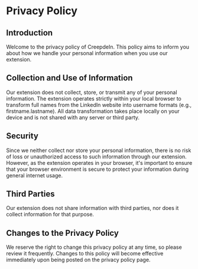 # Privacy Policy

## Introduction

Welcome to the privacy policy of CreepdeIn. This policy aims to inform you about how we handle your personal information when you use our extension.

## Collection and Use of Information

Our extension does not collect, store, or transmit any of your personal information. The extension operates strictly within your local browser to transform full names from the LinkedIn website into username formats (e.g., firstname.lastname). All data transformation takes place locally on your device and is not shared with any server or third party.

## Security

Since we neither collect nor store your personal information, there is no risk of loss or unauthorized access to such information through our extension. However, as the extension operates in your browser, it's important to ensure that your browser environment is secure to protect your information during general internet usage.

## Third Parties

Our extension does not share information with third parties, nor does it collect information for that purpose.

## Changes to the Privacy Policy

We reserve the right to change this privacy policy at any time, so please review it frequently. Changes to this policy will become effective immediately upon being posted on the privacy policy page.

